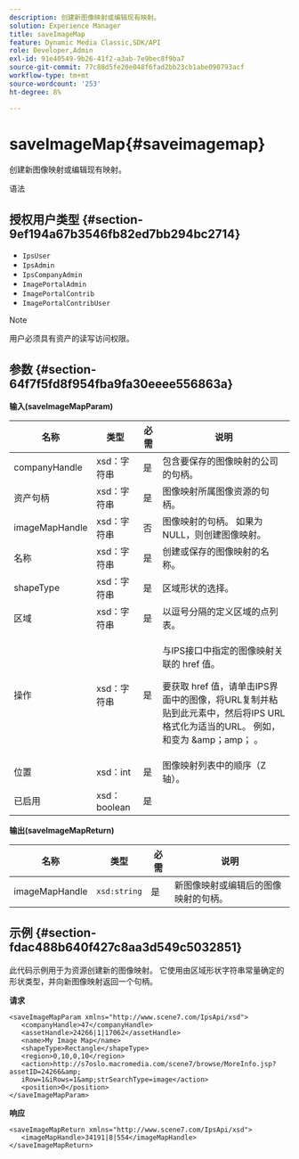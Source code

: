 ```yaml
---
description: 创建新图像映射或编辑现有映射。
solution: Experience Manager
title: saveImageMap
feature: Dynamic Media Classic,SDK/API
role: Developer,Admin
exl-id: 91e40549-9b26-41f2-a3ab-7e9bec8f9ba7
source-git-commit: 77c88d5fe20e048f6fad2bb23cb1abe090793acf
workflow-type: tm+mt
source-wordcount: '253'
ht-degree: 8%

---
```


# saveImageMap{#saveimagemap}

创建新图像映射或编辑现有映射。

语法

## 授权用户类型 {#section-9ef194a67b3546fb82ed7bb294bc2714}

* `IpsUser`
* `IpsAdmin`
* `IpsCompanyAdmin`
* `ImagePortalAdmin`
* `ImagePortalContrib`
* `ImagePortalContribUser`

>[!NOTE]
>
>用户必须具有资产的读写访问权限。

## 参数 {#section-64f7f5fd8f954fba9fa30eeee556863a}

**输入(saveImageMapParam)**

<table id="table_49649036F46941D2B1F28515674E533B"> 
 <thead> 
  <tr> 
   <th colname="col1" class="entry"> 名称 </th> 
   <th colname="col2" class="entry"> 类型 </th> 
   <th colname="col3" class="entry"> 必需 </th> 
   <th colname="col4" class="entry"> 说明 </th> 
  </tr> 
 </thead>
 <tbody> 
  <tr> 
   <td colname="col1"> <span class="codeph"> <span class="varname"> companyHandle </span> </span> </td> 
   <td colname="col2"> <span class="codeph"> xsd：字符串</span> </td> 
   <td colname="col3"> 是 </td> 
   <td colname="col4"> 包含要保存的图像映射的公司的句柄。 </td> 
  </tr> 
  <tr> 
   <td colname="col1"> <span class="codeph"> <span class="varname">资产句柄</span> </span> </td> 
   <td colname="col2"> <span class="codeph"> xsd：字符串</span> </td> 
   <td colname="col3"> 是 </td> 
   <td colname="col4"> 图像映射所属图像资源的句柄。 </td> 
  </tr> 
  <tr> 
   <td colname="col1"> <span class="codeph"> <span class="varname"> imageMapHandle </span> </span> </td> 
   <td colname="col2"> <span class="codeph"> xsd：字符串</span> </td> 
   <td colname="col3"> 否 </td> 
   <td colname="col4"> 图像映射的句柄。 如果为NULL，则创建图像映射。 </td> 
  </tr> 
  <tr> 
   <td colname="col1"> <span class="codeph"> <span class="varname">名称</span> </span> </td> 
   <td colname="col2"> <span class="codeph"> xsd：字符串</span> </td> 
   <td colname="col3"> 是 </td> 
   <td colname="col4"> 创建或保存的图像映射的名称。 </td> 
  </tr> 
  <tr> 
   <td colname="col1"> <span class="codeph"> <span class="varname"> shapeType </span> </span> </td> 
   <td colname="col2"> <span class="codeph"> xsd：字符串</span> </td> 
   <td colname="col3"> 是 </td> 
   <td colname="col4"> 区域形状的选择。 </td> 
  </tr> 
  <tr> 
   <td colname="col1"> <span class="codeph"> <span class="varname">区域</span> </span> </td> 
   <td colname="col2"> <span class="codeph"> xsd：字符串</span> </td> 
   <td colname="col3"> 是 </td> 
   <td colname="col4"> 以逗号分隔的定义区域的点列表。 </td> 
  </tr> 
  <tr> 
   <td colname="col1"> <span class="codeph"> <span class="varname">操作</span> </span> </td> 
   <td colname="col2"> <span class="codeph"> xsd：字符串</span> </td> 
   <td colname="col3"> 是 </td> 
   <td colname="col4"> <p>与IPS接口中指定的图像映射关联的<span class="codeph"> href </span>值。 </p> <p>要获取<span class="codeph"> href </span>值，请单击IPS界面中的图像，将URL复制并粘贴到此元素中，然后将IPS URL格式化为适当的URL。 例如，<span class="codeph">和</span>变为<span class="codeph"> &amp;amp；amp； </span>。 </p> </td> 
  </tr> 
  <tr> 
   <td colname="col1"> <span class="codeph"> <span class="varname">位置</span> </span> </td> 
   <td colname="col2"> <span class="codeph"> xsd：int </span> </td> 
   <td colname="col3"> 是 </td> 
   <td colname="col4"> 图像映射列表中的顺序（Z轴）。 </td> 
  </tr> 
  <tr> 
   <td colname="col1"> <span class="codeph"> <span class="varname">已启用</span> </span> </td> 
   <td colname="col2"> <span class="codeph"> xsd：boolean </span> </td> 
   <td colname="col3"> 是 </td> 
   <td colname="col4"></td> 
  </tr> 
 </tbody> 
</table>

**输出(saveImageMapReturn)**

| 名称 | 类型 | 必需 | 说明 |
|---|---|---|---|
| imageMapHandle | `xsd:string` | 是 | 新图像映射或编辑后的图像映射的句柄。 |

## 示例 {#section-fdac488b640f427c8aa3d549c5032851}

此代码示例用于为资源创建新的图像映射。 它使用由区域形状字符串常量确定的形状类型，并向新图像映射返回一个句柄。

**请求**

```
<saveImageMapParam xmlns="http://www.scene7.com/IpsApi/xsd"> 
   <companyHandle>47</companyHandle> 
   <assetHandle>24266|1|17062</assetHandle> 
   <name>My Image Map</name> 
   <shapeType>Rectangle</shapeType> 
   <region>0,10,0,10</region> 
   <action>http://s7oslo.macromedia.com/scene7/browse/MoreInfo.jsp?assetID=24266&amp; 
   iRow=1&iRows=1&amp;strSearchType=image</action> 
   <position>0</position> 
</saveImageMapParam>
```

**响应**

```
<saveImageMapReturn xmlns="http://www.scene7.com/IpsApi/xsd"> 
   <imageMapHandle>34191|8|554</imageMapHandle> 
</saveImageMapReturn>
```
